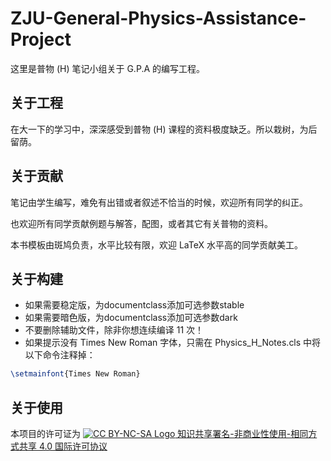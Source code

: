 # ZJU-General-Physics-Assistance-Project
这里是普物 (H) 笔记小组关于 G.P.A 的编写工程。
## 关于工程
在大一下的学习中，深深感受到普物 (H) 课程的资料极度缺乏。所以栽树，为后留荫。

## 关于贡献
笔记由学生编写，难免有出错或者叙述不恰当的时候，欢迎所有同学的纠正。

也欢迎所有同学贡献例题与解答，配图，或者其它有关普物的资料。

本书模板由斑鸠负责，水平比较有限，欢迎 LaTeX 水平高的同学贡献美工。
## 关于构建
* 如果需要稳定版，为documentclass添加可选参数stable
* 如果需要暗色版，为documentclass添加可选参数dark
* 不要删除辅助文件，除非你想连续编译 11 次！
* 如果提示没有 Times New Roman 字体，只需在 Physics_H_Notes.cls 中将以下命令注释掉：
```latex
\setmainfont{Times New Roman}
```

## 关于使用
本项目的许可证为  [![CC BY-NC-SA Logo](https://i.creativecommons.org/l/by-nc-sa/4.0/80x15.png) 知识共享署名-非商业性使用-相同方式共享 4.0 国际许可协议](https://creativecommons.org/licenses/by-nc-sa/4.0/deed.zh)

